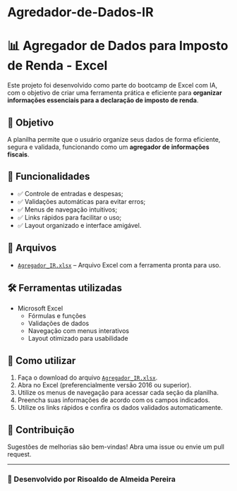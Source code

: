 # Agredador-de-Dados-IR

# 📊 Agregador de Dados para Imposto de Renda - Excel

Este projeto foi desenvolvido como parte do bootcamp de Excel com IA, com o objetivo de criar uma ferramenta prática e eficiente para **organizar informações essenciais para a declaração de imposto de renda**.

## 🎯 Objetivo

A planilha permite que o usuário organize seus dados de forma eficiente, segura e validada, funcionando como um **agregador de informações fiscais**.

## 🚀 Funcionalidades

- ✅ Controle de entradas e despesas;
- ✅ Validações automáticas para evitar erros;
- ✅ Menus de navegação intuitivos;
- ✅ Links rápidos para facilitar o uso;
- ✅ Layout organizado e interface amigável.

## 📂 Arquivos

- [`Agregador_IR.xlsx`](./Agregador_IR.xlsx) – Arquivo Excel com a ferramenta pronta para uso.

## 🛠️ Ferramentas utilizadas

- Microsoft Excel
  - Fórmulas e funções
  - Validações de dados
  - Navegação com menus interativos
  - Layout otimizado para usabilidade

## 📝 Como utilizar

1. Faça o download do arquivo [`Agregador_IR.xlsx`](./Agregador_IR.xlsx).
2. Abra no Excel (preferencialmente versão 2016 ou superior).
3. Utilize os menus de navegação para acessar cada seção da planilha.
4. Preencha suas informações de acordo com os campos indicados.
5. Utilize os links rápidos e confira os dados validados automaticamente.

## 🤝 Contribuição

Sugestões de melhorias são bem-vindas! Abra uma issue ou envie um pull request.

---

### 🚀 Desenvolvido por **Risoaldo de Almeida Pereira**
